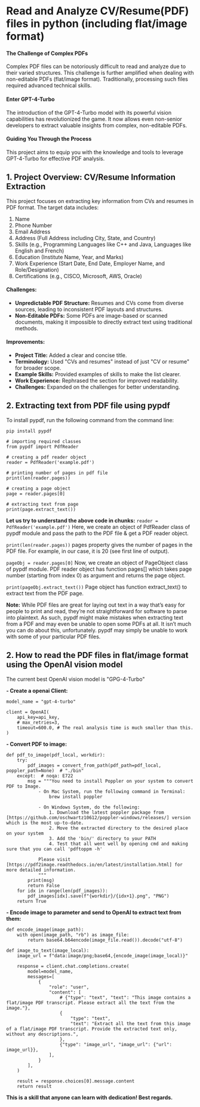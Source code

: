 # Read and Analyze CV/Resume(PDF) files in python (including flat/image format)

#### The Challenge of Complex PDFs

Complex PDF files can be notoriously difficult to read and analyze due to their varied structures. This challenge is further amplified when dealing with non-editable PDFs (flat/image format). Traditionally, processing such files required advanced technical skills.

#### Enter GPT-4-Turbo

The introduction of the GPT-4-Turbo model with its powerful vision capabilities has revolutionized the game. It now allows even non-senior developers to extract valuable insights from complex, non-editable PDFs.

#### Guiding You Through the Process

This project aims to equip you with the knowledge and tools to leverage GPT-4-Turbo for effective PDF analysis.

## 1. Project Overview: CV/Resume Information Extraction

This project focuses on extracting key information from CVs and resumes in PDF format. The target data includes:

1. Name
2. Phone Number
3. Email Address
4. Address (Full Address including City, State, and Country)
5. Skills (e.g., Programming Languages like C++ and Java, Languages like English and French)
6. Education (Institute Name, Year, and Marks)
7. Work Experience (Start Date, End Date, Employer Name, and Role/Designation)
8. Certifications (e.g., CISCO, Microsoft, AWS, Oracle)

#### Challenges:

- **Unpredictable PDF Structure:** Resumes and CVs come from diverse sources, leading to inconsistent PDF layouts and structures.
- **Non-Editable PDFs:** Some PDFs are image-based or scanned documents, making it impossible to directly extract text using traditional methods.

#### Improvements:

- **Project Title:** Added a clear and concise title.
- **Terminology:** Used "CVs and resumes" instead of just "CV or resume" for broader scope.
- **Example Skills:** Provided examples of skills to make the list clearer.
- **Work Experience:** Rephrased the section for improved readability.
- **Challenges:** Expanded on the challenges for better understanding.

## 2. Extracting text from PDF file using pypdf

To install pypdf, run the following command from the command line:

`pip install pypdf`

```
# importing required classes
from pypdf import PdfReader

# creating a pdf reader object
reader = PdfReader('example.pdf')

# printing number of pages in pdf file
print(len(reader.pages))

# creating a page object
page = reader.pages[0]

# extracting text from page
print(page.extract_text())
```

**Let us try to understand the above code in chunks:**
`reader = PdfReader('example.pdf')`
Here, we create an object of PdfReader class of pypdf module and pass the path to the PDF file & get a PDF reader object.

`print(len(reader.pages))`
pages property gives the number of pages in the PDF file. For example, in our case, it is 20 (see first line of output).

`pageObj = reader.pages[0]`
Now, we create an object of PageObject class of pypdf module. PDF reader object has function pages[] which takes page number (starting from index 0) as argument and returns the page object.

`print(pageObj.extract_text())`
Page object has function extract_text() to extract text from the PDF page.

**Note:** While PDF files are great for laying out text in a way that’s easy for people to print and read, they’re not straightforward for software to parse into plaintext. As such, pypdf might make mistakes when extracting text from a PDF and may even be unable to open some PDFs at all. It isn’t much you can do about this, unfortunately. pypdf may simply be unable to work with some of your particular PDF files.

## 2. How to read the PDF files in flat/image format using the OpenAI vision model

The current best OpenAI vision model is "GPG-4-Turbo"

**- Create a openai Client:**

```
model_name = "gpt-4-turbo"

client = OpenAI(
    api_key=api_key,
    # max_retries=3,
    timeout=600.0, # The real analysis time is much smaller than this.
)
```

**- Convert PDF to image:**

```
def pdf_to_image(pdf_local, workdir):
    try:
        pdf_images = convert_from_path(pdf_path=pdf_local, poppler_path=None)  # "./bin"
    except:  # noqa: E722
        msg = """You need to install Poppler on your system to convert PDF to Image.
            - On Mac System, run the following command in Terminal:
                brew install poppler

            - On Windows System, do the following:
                1. Download the latest poppler package from [https://github.com/oschwartz10612/poppler-windows/releases/] version which is the most up-to-date.
                2. Move the extracted directory to the desired place on your system
                3. Add the 'bin/' directory to your PATH
                4. Test that all went well by opening cmd and making sure that you can call 'pdftoppm -h'

            Please visit [https://pdf2image.readthedocs.io/en/latest/installation.html] for more detailed information.
            """
        print(msg)
        return False
    for idx in range(len(pdf_images)):
        pdf_images[idx].save(f"{workdir}/{idx+1}.png", "PNG")
    return True
```

**- Encode image to parameter and send to OpenAI to extract text from them:**

```
def encode_image(image_path):
    with open(image_path, "rb") as image_file:
        return base64.b64encode(image_file.read()).decode("utf-8")

def image_to_text(image_local):
    image_url = f"data:image/png;base64,{encode_image(image_local)}"

    response = client.chat.completions.create(
        model=model_name,
        messages=[
            {
                "role": "user",
                "content": [
                    # {"type": "text", "text": "This image contains a flat/image PDF transcript. Please extract all the text from the image."},
                    {
                        "type": "text",
                        "text": "Extract all the text from this image of a flat/image PDF transcript. Provide the extracted text only, without any descriptions.",
                    },
                    {"type": "image_url", "image_url": {"url": image_url}},
                ],
            }
        ],
    )

    result = response.choices[0].message.content
    return result
```

**This is a skill that anyone can learn with dedication! Best regards.**
